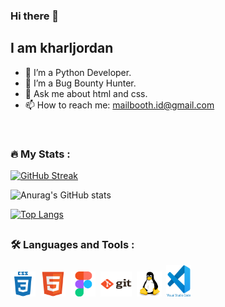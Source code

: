 ### Hi there 👋
## I am kharljordan
- 🔭 I’m a Python Developer.
- 🌱 I’m a Bug Bounty Hunter.
- 💬 Ask me about html and css.
- 📫 How to reach me: mailbooth.id@gmail.com

<html>
   <body>
      <div>
       <img src ="https://komarev.com/ghpvc/?username=kharljordan&style=flat-square&color=green" alt=""/>  
      </div>
   </body>
 </html>
 
 ### :fire: My Stats : 
 [![GitHub Streak](http://github-readme-streak-stats.herokuapp.com?user=kharljordan&theme=dark&background=000000)](https://git.io/streak-stats)

 ![Anurag's GitHub stats](https://github-readme-stats.vercel.app/api?username=kharljordan&show_icons=true&theme=radical)
 
[![Top Langs](https://github-readme-stats.vercel.app/api/top-langs/?username=kharljordan&layout=compact&langs_count=8)](https://github.com/kharljordan/github-readme-stats)
##
### :hammer_and_wrench: Languages and Tools :
<html>
   <body>
      <div id="icons">
      <img src="https://github.com/devicons/devicon/blob/master/icons/css3/css3-plain-wordmark.svg"  title="CSS3" alt="CSS" width="40" height="40"/>&nbsp;
      <img src="https://github.com/devicons/devicon/blob/master/icons/html5/html5-original.svg" title="HTML5" alt="HTML" width="40" height="40"/>&nbsp;
      <img src="https://github.com/devicons/devicon/blob/master/icons/figma/figma-original.svg" title="FIGMA" alt="FIGMA" width="40" height="40"/>&nbsp;
      <img src="https://github.com/devicons/devicon/blob/master/icons/git/git-original-wordmark.svg" title="GIT" alt="GIT" width="50" height="40"/>&nbsp;
      <img src="https://github.com/devicons/devicon/blob/master/icons/linux/linux-original.svg" title="LINUX" alt="LINUX" width="40" height="40"/>&nbsp;
      <img src="https://github.com/devicons/devicon/blob/master/icons/vscode/vscode-original-wordmark.svg" title="VSCODE" alt="VSCODE" width="40" height="50"/>&nbsp;
      </div>
      
   </body>
 </html> 

